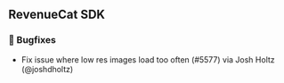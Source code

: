 ## RevenueCat SDK
### 🐞 Bugfixes
* Fix issue where low res images load too often (#5577) via Josh Holtz (@joshdholtz)
